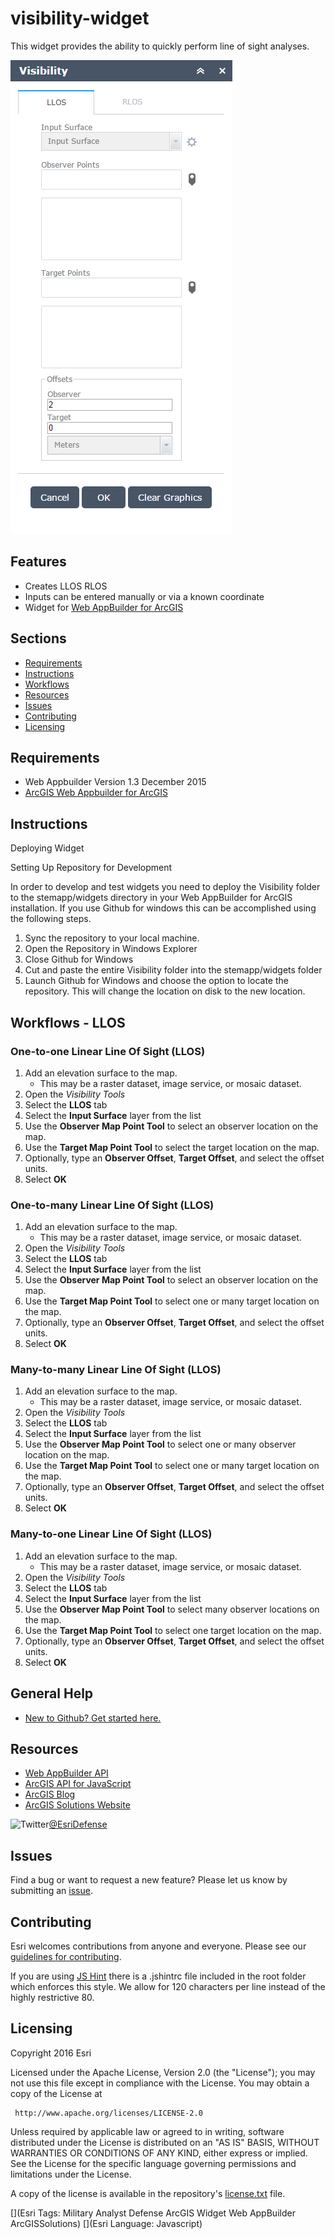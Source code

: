 # visibility-widget

This widget provides the ability to quickly perform line of sight analyses.

![Image of Distance and Directions Widget][ss]

## Features

* Creates LLOS RLOS
* Inputs can be entered manually or via a known coordinate
* Widget for [Web AppBuilder for ArcGIS](http://doc.arcgis.com/en/web-appbuilder/)

## Sections

* [Requirements](#requirements)
* [Instructions](#instructions)
* [Workflows](#workflows)
* [Resources](#resources)
* [Issues](#issues)
* [Contributing](#contributing)
* [Licensing](#licensing)

## Requirements

* Web Appbuilder Version 1.3 December 2015
* [ArcGIS Web Appbuilder for ArcGIS](http://developers.arcgis.com/web-appbuilder/)

## Instructions
Deploying Widget

Setting Up Repository for Development

In order to develop and test widgets you need to deploy the Visibility folder to the stemapp/widgets directory in your Web AppBuilder for ArcGIS installation. If you use Github for windows this can be accomplished using the following steps.

1. Sync the repository to your local machine.
2. Open the Repository in Windows Explorer
3. Close Github for Windows
4. Cut and paste the entire Visibility folder into the stemapp/widgets folder
5. Launch Github for Windows and choose the option to locate the repository. This will change the location on disk to the new location.


## <a name="workflows"></a> Workflows - LLOS

### <a name="one-to-one-linear-line-of-sight-llos"></a> One-to-one Linear Line Of Sight (LLOS) 
1. Add an elevation surface to the map. 
	* This may be a raster dataset, image service, or mosaic dataset.
2. Open the *Visibility Tools*
3. Select the **LLOS** tab
4. Select the **Input Surface** layer from the list
5. Use the **Observer Map Point Tool** to select an observer location on the map.
6. Use the **Target Map Point Tool** to select the target location on the map.
7. Optionally, type an **Observer Offset**, **Target Offset**, and select the offset units.
8. Select **OK**

### <a name="one-to-many-linear-line-of-sight-llos"></a> One-to-many Linear Line Of Sight (LLOS)
1. Add an elevation surface to the map. 
	* This may be a raster dataset, image service, or mosaic dataset.
2. Open the *Visibility Tools*
3. Select the **LLOS** tab
4. Select the **Input Surface** layer from the list
5. Use the **Observer Map Point Tool** to select an observer location on the map.
6. Use the **Target Map Point Tool** to select one or many target location on the map.
7. Optionally, type an **Observer Offset**, **Target Offset**, and select the offset units.
8. Select **OK**

### <a name="many-to-many-linear-line-of-sight-llos"></a> Many-to-many Linear Line Of Sight (LLOS) 
1. Add an elevation surface to the map. 
	* This may be a raster dataset, image service, or mosaic dataset.
2. Open the *Visibility Tools*
3. Select the **LLOS** tab
4. Select the **Input Surface** layer from the list
5. Use the **Observer Map Point Tool** to select one or many observer location on the map.
6. Use the **Target Map Point Tool** to select one or many target location on the map.
7. Optionally, type an **Observer Offset**, **Target Offset**, and select the offset units.
8. Select **OK**

### <a name="many-to-one-linear-line-of-sight-llos"></a> Many-to-one Linear Line Of Sight (LLOS) 
1. Add an elevation surface to the map. 
	* This may be a raster dataset, image service, or mosaic dataset.
2. Open the *Visibility Tools*
3. Select the **LLOS** tab
4. Select the **Input Surface** layer from the list
5. Use the **Observer Map Point Tool** to select many observer locations on the map.
6. Use the **Target Map Point Tool** to select one target location on the map.
7. Optionally, type an **Observer Offset**, **Target Offset**, and select the offset units.
8. Select **OK**

## General Help

  * [New to Github? Get started here.](http://htmlpreview.github.com/?https://github.com/Esri/esri.github.com/blob/master/help/esri-getting-to-know-github.html)

## Resources

  * [Web AppBuilder API](https://developers.arcgis.com/web-appbuilder/api-reference/css-framework.htm)
  * [ArcGIS API for JavaScript](https://developers.arcgis.com/javascript/)
  * [ArcGIS Blog](http://blogs.esri.com/esri/arcgis/)
  * [ArcGIS Solutions Website](http://solutions.arcgis.com/military/)

  ![Twitter](https://g.twimg.com/twitter-bird-16x16.png)[@EsriDefense](http://twitter.com/EsriDefense)

## Issues

  Find a bug or want to request a new feature?  Please let us know by submitting an [issue](https://github.com/Esri/solutions-webappbuilder-widgets/issues).

## Contributing

  Esri welcomes contributions from anyone and everyone. Please see our [guidelines for contributing](https://github.com/esri/contributing).

  If you are using [JS Hint](http://www.jshint.com/) there is a .jshintrc file included in the root folder which enforces this style.
  We allow for 120 characters per line instead of the highly restrictive 80.

## Licensing

  Copyright 2016 Esri

  Licensed under the Apache License, Version 2.0 (the "License");
  you may not use this file except in compliance with the License.
  You may obtain a copy of the License at

     http://www.apache.org/licenses/LICENSE-2.0

  Unless required by applicable law or agreed to in writing, software
  distributed under the License is distributed on an "AS IS" BASIS,
  WITHOUT WARRANTIES OR CONDITIONS OF ANY KIND, either express or implied.
  See the License for the specific language governing permissions and
  limitations under the License.

  A copy of the license is available in the repository's [license.txt](license.txt) file.

  [ss]: images/screenshot.png
  [](Esri Tags: Military Analyst Defense ArcGIS Widget Web AppBuilder ArcGISSolutions)
  [](Esri Language: Javascript)
